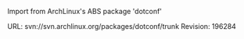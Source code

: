 Import from ArchLinux's ABS package 'dotconf'

URL: svn://svn.archlinux.org/packages/dotconf/trunk
Revision: 196284
